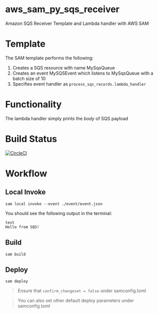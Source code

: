 # aws_sam_py_sqs_receiver
Amazon SQS Receiver Template and Lambda handler with AWS SAM

# Template

The SAM template performs the following:
1. Creates a SQS resource with name MySqsQueue
2. Creates an event MySQSEvent which listens to MySqsQueue with a batch size of 10
3. Specifies event handler as ```process_sqs_records.lambda_handler``` 

# Functionality

The lambda handler simply prints the _body_ of SQS payload

# Build Status

[![CircleCI](https://circleci.com/gh/jeyabalajis/aws_sam_py_sqs_receiver/tree/master.svg?style=svg)](https://circleci.com/gh/jeyabalajis/aws_sam_py_sqs_receiver/tree/master)

# Workflow

## Local Invoke
```
sam local invoke --event ./event/event.json
```

You should see the following output in the terminal:
```
test
Hello from SQS!
```

## Build

```sam build```

## Deploy

```sam deploy```

> Ensure that ```confirm_changeset = false``` under samconfig.toml

> You can also set other default deploy parameters under samconfig.toml

